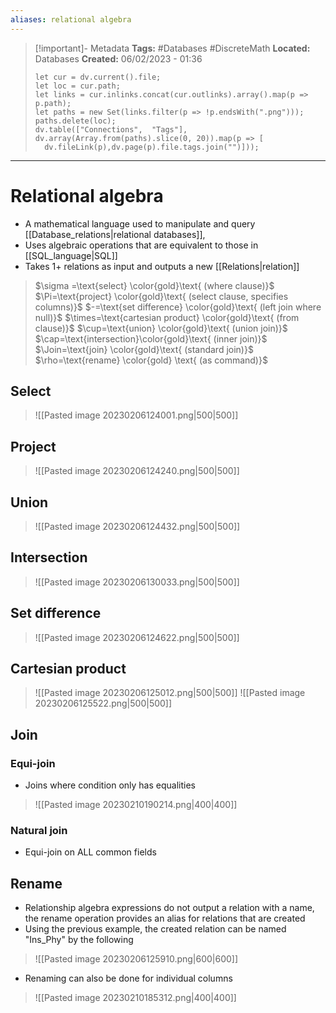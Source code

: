 ```yaml
---
aliases: relational algebra 
---
```


> [!important]- Metadata
> **Tags:** #Databases #DiscreteMath 
> **Located:** Databases
> **Created:** 06/02/2023 - 01:36
> ```dataviewjs
>let cur = dv.current().file;
>let loc = cur.path;
>let links = cur.inlinks.concat(cur.outlinks).array().map(p => p.path);
>let paths = new Set(links.filter(p => !p.endsWith(".png")));
>paths.delete(loc);
>dv.table(["Connections",  "Tags"], dv.array(Array.from(paths).slice(0, 20)).map(p => [
>   dv.fileLink(p),dv.page(p).file.tags.join("")]));
> ```

___
# Relational algebra

- A mathematical language used to manipulate and query [[Database_relations|relational databases]], 
- Uses algebraic operations that are equivalent to those in [[SQL_language|SQL]]  
- Takes 1+ relations as input and outputs a new [[Relations|relation]] 

> $\sigma =\text{select} \color{gold}\text{ (where clause)}$ 
> $\Pi=\text{project} \color{gold}\text{ (select clause, specifies columns)}$
> $-=\text{set difference} \color{gold}\text{ (left join where null)}$
> $\times=\text{cartesian product} \color{gold}\text{ (from clause)}$ 
> $\cup=\text{union} \color{gold}\text{ (union join)}$
> $\cap=\text{intersection}\color{gold}\text{ (inner join)}$
> $\Join=\text{join} \color{gold}\text{ (standard join)}$
> $\rho=\text{rename} \color{gold} \text{ (as command)}$

## Select

> ![[Pasted image 20230206124001.png|500|500]]

## Project

> ![[Pasted image 20230206124240.png|500|500]]

## Union

> ![[Pasted image 20230206124432.png|500|500]]

## Intersection

> ![[Pasted image 20230206130033.png|500|500]]

## Set difference

> ![[Pasted image 20230206124622.png|500|500]]

## Cartesian product

> ![[Pasted image 20230206125012.png|500|500]]
> ![[Pasted image 20230206125522.png|500|500]]

## Join

### Equi-join
- Joins where condition only has equalities  

> ![[Pasted image 20230210190214.png|400|400]]

### Natural join 
- Equi-join on ALL common fields 

## Rename
- Relationship algebra expressions do not output a relation with a name, the rename operation provides an alias for relations that are created 
- Using the previous example, the created relation can be named "Ins_Phy" by the following 

> ![[Pasted image 20230206125910.png|600|600]]

- Renaming can also be done for individual columns 

> ![[Pasted image 20230210185312.png|400|400]]
